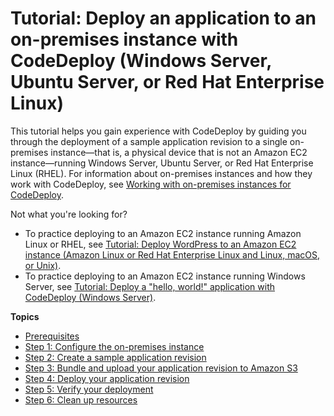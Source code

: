 # Tutorial: Deploy an application to an on\-premises instance with CodeDeploy \(Windows Server, Ubuntu Server, or Red Hat Enterprise Linux\)<a name="tutorials-on-premises-instance"></a>

This tutorial helps you gain experience with CodeDeploy by guiding you through the deployment of a sample application revision to a single on\-premises instance—that is, a physical device that is not an Amazon EC2 instance—running Windows Server, Ubuntu Server, or Red Hat Enterprise Linux \(RHEL\)\. For information about on\-premises instances and how they work with CodeDeploy, see [Working with on\-premises instances for CodeDeploy](instances-on-premises.md)\.

Not what you're looking for?
+ To practice deploying to an Amazon EC2 instance running Amazon Linux or RHEL, see [Tutorial: Deploy WordPress to an Amazon EC2 instance \(Amazon Linux or Red Hat Enterprise Linux and Linux, macOS, or Unix\)](tutorials-wordpress.md)\.
+ To practice deploying to an Amazon EC2 instance running Windows Server, see [Tutorial: Deploy a "hello, world\!" application with CodeDeploy \(Windows Server\)](tutorials-windows.md)\.

**Topics**
+ [Prerequisites](tutorials-on-premises-instance-prerequisites.md)
+ [Step 1: Configure the on\-premises instance](tutorials-on-premises-instance-1-configure-instance.md)
+ [Step 2: Create a sample application revision](tutorials-on-premises-instance-2-create-sample-revision.md)
+ [Step 3: Bundle and upload your application revision to Amazon S3](tutorials-on-premises-instance-3-bundle-sample-revision.md)
+ [Step 4: Deploy your application revision](tutorials-on-premises-instance-4-deploy-sample-revision.md)
+ [Step 5: Verify your deployment](tutorials-on-premises-instance-5-verify-deployment.md)
+ [Step 6: Clean up resources](tutorials-on-premises-instance-6-clean-up-resources.md)